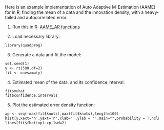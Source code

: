 Here is an example implementation of Auto Adaptive M-Estimation (AAME) for in R, finding the mean of a data and the innovation density, with a heavy-tailed and autocorrelated error.

1. Run this in R: [AAME_AR functions](functions_aame_ar.r)

2. Load necessary library:
```markdown
library(quadprog)
```

3. Generate a data and fit the model:
```markdown
set.seed(1)
y <- rt(500,df=2)
fit <- onesamp(y)
```

4. Estimated mean of the data, and its confidence interval:
```markdown
fit$muhat 
fit$confidence.intervals 
```

5. Plot the estimated error density function:
```markdown
xp <- seq(-max(fit$knots),max(fit$knots),length=100)
hist(y,xaxt='n',yaxt='n',xlab='',ylab = '',main="",probability = T,nclass = 100)
lines(fit$fhat(xp)~xp,lwd=2)
```
